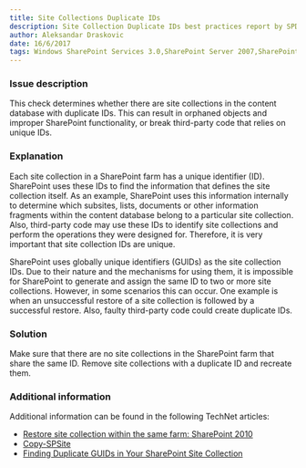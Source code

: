 ```yaml
---
title: Site Collections Duplicate IDs
description: Site Collection Duplicate IDs best practices report by SPDocKit determines whether there are site collections in the content database with duplicate IDs.
author: Aleksandar Draskovic
date: 16/6/2017
tags: Windows SharePoint Services 3.0,SharePoint Server 2007,SharePoint Foundation 2010,SharePoint Server 2010,SharePoint Foundation 2013,SharePoint Server 2013,SharePoint Server 2016
---
```

### Issue description
This check determines whether there are site collections in the content database with duplicate IDs. This can result in orphaned objects and improper SharePoint functionality, or break third-party code that relies on unique IDs.
### Explanation
Each site collection in a SharePoint farm has a unique identifier (ID). SharePoint uses these IDs to find the information that defines the site collection itself. As an example, SharePoint uses this information internally to determine which subsites, lists, documents or other information fragments within the content database belong to a particular site collection. Also, third-party code may use these IDs to identify site collections and perform the operations they were designed for. Therefore, it is very important that site collection IDs are unique.

SharePoint uses globally unique identifiers (GUIDs) as the site collection IDs. Due to their nature and the mechanisms for using them, it is impossible for SharePoint to generate and assign the same ID to two or more site collections. However, in some scenarios this can occur. One example is when an unsuccessful restore of a site collection is followed by a successful restore. Also, faulty third-party code could create duplicate IDs.
### Solution
Make sure that there are no site collections in the SharePoint farm that share the same ID. Remove site collections with a duplicate ID and recreate them.
### Additional information 
Additional information can be found in the following TechNet articles:
* [Restore site collection within the same farm: SharePoint 2010](http://social.technet.microsoft.com/wiki/contents/articles/21351.restore-site-collection-within-the-same-farm-sharepoint-2010.aspx)
* [Copy-SPSite](https://technet.microsoft.com/en-us/library/fp161280.aspx)
* [Finding Duplicate GUIDs in Your SharePoint Site Collection](https://sharepointinterface.com/2011/04/03/finding-duplicate-guids-in-your-sharepoint-site-collection/)
